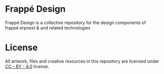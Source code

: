  
# Frappé Design  

Frappé Design is a collective repository for the design components of frappé erpnext & and related technologies

# License  

All artwork, files and creative resources in this repository are licensed under [CC - BY - 4.0](https://creativecommons.org/licenses/by/4.0/) license.

